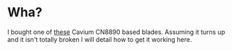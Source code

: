 # Wha?

I bought one of [these](https://www.ebay.com/itm/333986600758) Cavium CN8890 based blades.
Assuming it turns up and it isn't totally broken I will detail how to get it working here.
